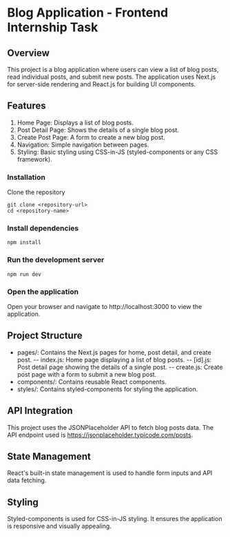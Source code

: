 # Blog Application - Frontend Internship Task

## Overview

This project is a blog application where users can view a list of blog posts, read individual posts, and submit new posts. The application uses Next.js for server-side rendering and React.js for building UI components.

## Features

1. Home Page: Displays a list of blog posts.
2. Post Detail Page: Shows the details of a single blog post.
3. Create Post Page: A form to create a new blog post.
4. Navigation: Simple navigation between pages.
5. Styling: Basic styling using CSS-in-JS (styled-components or any CSS framework).

### Installation

Clone the repository

```
git clone <repository-url>
cd <repository-name>
```

### Install dependencies

```
npm install
```

### Run the development server

```
npm run dev
```

### Open the application

Open your browser and navigate to http://localhost:3000 to view the application.

## Project Structure

- pages/: Contains the Next.js pages for home, post detail, and create post.
  -- index.js: Home page displaying a list of blog posts.
  -- [id].js: Post detail page showing the details of a single post.
  -- create.js: Create post page with a form to submit a new blog post.
- components/: Contains reusable React components.
- styles/: Contains styled-components for styling the application.

## API Integration

This project uses the JSONPlaceholder API to fetch blog posts data. The API endpoint used is https://jsonplaceholder.typicode.com/posts.

## State Management

React's built-in state management is used to handle form inputs and API data fetching.

## Styling

Styled-components is used for CSS-in-JS styling. It ensures the application is responsive and visually appealing.
